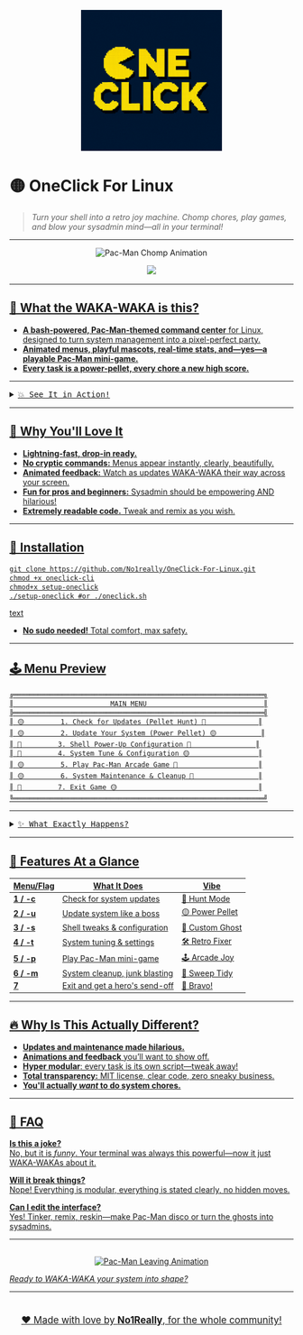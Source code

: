<!--
━━━━━━━━━━━━━━━━━━━━━━━━━━━━━━━🟡━━━━━━━━━━━━━━━━━━━━━━━━━━━━━━━
          ONECLICK FOR LINUX — THE TERMINAL'S ARCADE
━━━━━━━━━━━━━━━━━━━━━━━━━━━━━━━━━━━━━━━━━━━━━━━━━━━━━━━━━━━━━━━
-->

<p align="center">
  <img src="assets/oneclick-logo.png" alt="OneClick Logo" width="250"/>
</p>


# 🟡 OneClick For Linux

> _Turn your shell into a retro joy machine. Chomp chores, play games, and blow your sysadmin mind—all in your terminal!_

---

<p align="center">
  <img src="https://media3.giphy.com/media/v1.Y2lkPTc5MGI3NjExdGo1b28xYTNraDdha2pwZWxoYmpxb2x2NDkxNXhsNWQ3cjNkMnRuZyZlcD12MV9pbnRlcm5hbF9naWZfYnlfaWQmY3Q9Zw/MZRBXIfxUQMfli5vUf/giphy.gif" width="350" alt="Pac-Man Chomp Animation">
</p>

<p align="center">
  <a href="https://github.com/No1really/OneClick-For-Linux/">
    <img src="https://img.shields.io/badge/-TRY%20ONECLICK%20NOW-%23FFD52E?style=for-the-badge&logo=linux&logoColor=white">
</p>

---

## 🎉 What the WAKA-WAKA is this?

- **A bash-powered, Pac-Man-themed command center** for Linux, designed to turn system management into a pixel-perfect party.
- **Animated menus, playful mascots, real-time stats, and—yes—a playable Pac-Man mini-game.**
- **Every task is a power-pellet, every chore a new high score.**

---

<details>
<summary><kbd>💥 See It in Action!</kbd></summary>
<br>

<p align="center">
  <img src="https://media.giphy.com/media/v1.Y2lkPTc5MGI3NjExcWFpZWJnMHNxM2pzOTk5aGg2NjJjY2Z2c240ZHprMHlpcDN0M3ppdiZlcD12MV9naWZzX3NlYXJjaCZjdD1n/HN4JACm508pPtI17ZY/giphy.gif" width="350" alt="Pac-Man Menu Action Animation">
</p>

*Chomp through system updates, maintenance, and more—while Pac-Man dances in the terminal!*

</details>

---

## 🚀 Why You'll Love It

- **Lightning-fast, drop-in ready.**
- **No cryptic commands:** Menus appear instantly, clearly, beautifully.
- **Animated feedback:** Watch as updates WAKA-WAKA their way across your screen.
- **Fun for pros and beginners:** Sysadmin should be empowering AND hilarious!
- **Extremely readable code.** Tweak and remix as you wish.

---

## 🍬 Installation

```
git clone https://github.com/No1really/OneClick-For-Linux.git
chmod +x oneclick-cli
chmod+x setup-oneclick
./setup-oneclick #or ./oneclick.sh
```
text

- **No sudo needed!** Total comfort, max safety.

---

## 🕹️ Menu Preview
```
╔══════════════════════════════════════════════════════════════╗
║                        MAIN MENU                             ║
╠══════════════════════════════════════════════════════════════╣
║ 🟡         1. Check for Updates (Pellet Hunt) 🍒             ║
║ 🟡         2. Update Your System (Power Pellet) 🟡           ║
║ 👻         3. Shell Power-Up Configuration 🍒                ║
║ 👻         4. System Tune & Configuration 🟡                 ║
║ 🟡         5. Play Pac-Man Arcade Game 👻                    ║
║ 🟡         6. System Maintenance & Cleanup 🍒                ║
║ 🍒         7. Exit Game 🟡                                   ║
╚══════════════════════════════════════════════════════════════╝
```


---

<details>
<summary><kbd>✨ What Exactly Happens?</kbd></summary>
<br>

- **Bash magic** loads a crisp menu with ASCII borders, mascot, centered layout, live system stats.
- Choose any number: OneClick flies into action! Each feature is a neat, isolated module—easy to read, fun to run.
- **Animations everywhere:** From loading to error screens, your terminal dances with retro energy.
- Between tasks? Smash “5” and play Pac-Man _right there_.
- Never see a boring wall of text—**it’s all formatted, boxed, and quirky**.

<p align="center">
  <img src="https://media.giphy.com/media/v1.Y2lkPTc5MGI3NjExb3E2ajYwaXhyOXNtZDhhb2h6cTZ3bjJlbW5xbzJ6NnZsZHZzbjhubiZlcD12MV9naWZzX3NlYXJjaCZjdD1n/Ut9IfYd8U1C0CNQi76/giphy.gif" width="350" alt="Pac-Man Victory Animation">
</p>

</details>

---

## 🍾 Features At a Glance

| Menu/Flag                | What It Does                        | Vibe            |
|--------------------------|-------------------------------------|-----------------|
| **1 / -c**               | Check for system updates            | 🍒 Hunt Mode    |
| **2 / -u**               | Update system like a boss           | 🟡 Power Pellet |
| **3 / -s**               | Shell tweaks & configuration         | 👻 Custom Ghost |
| **4 / -t**               | System tuning & settings            | 🛠️ Retro Fixer  |
| **5 / -p**               | Play Pac-Man mini-game              | 🕹️ Arcade Joy   |
| **6 / -m**               | System cleanup, junk blasting       | 🧹 Sweep Tidy   |
| **7**                    | Exit and get a hero's send-off       | 🌈 Bravo!       |

---

## 🔥 Why Is This Actually Different?

- **Updates and maintenance made hilarious.**
- **Animations and feedback** you’ll want to show off.
- **Hyper modular**: every task is its own script—tweak away!
- **Total transparency:** MIT license, clear code, zero sneaky business.
- **You'll actually _want_ to do system chores.**

---

## 🧐 FAQ

**Is this a joke?**  
No, but it is _funny_. Your terminal was always this powerful—now it just WAKA-WAKAs about it.

**Will it break things?**  
Nope! Everything is modular, everything is stated clearly, no hidden moves.

**Can I edit the interface?**  
Yes! Tinker, remix, reskin—make Pac-Man disco or turn the ghosts into sysadmins.

---

<p align="center" style="margin-top:30px">

  <img src="https://media.giphy.com/media/v1.Y2lkPTc5MGI3NjExc2J6Z3ZjMWh3Y2d5aXEzaDVqZHRzaTdzcnl0d25nNGxtdXZiYjlxZyZlcD12MV9naWZzX3NlYXJjaCZjdD1n/coMv2Xa5BFDLqXM0Td/giphy.gif" width="350" alt="Pac-Man Leaving Animation">

*Ready to WAKA-WAKA your system into shape?*

</p>

---

<div align="center" style="margin-top:40px; font-size: 1.2em">

❤️ Made with love by <b>No1Really</b>, for the whole community!
</div>

